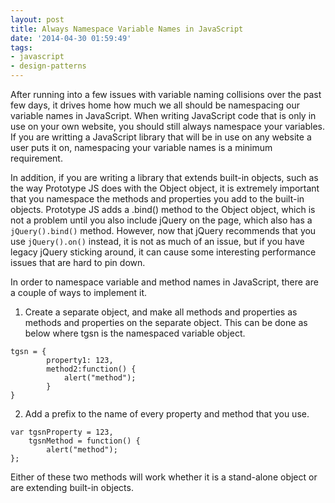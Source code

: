 ```yaml
---
layout: post
title: Always Namespace Variable Names in JavaScript
date: '2014-04-30 01:59:49'
tags:
- javascript
- design-patterns
---
```


After running into a few issues with variable naming collisions over the past few days, it drives home how much we all should be namespacing our variable names in JavaScript. When writing JavaScript code that is only in use on your own website, you should still always namespace your variables. If you are writting a JavaScript library that will be in use on any website a user puts it on, namespacing your variable names is a minimum requirement.

In addition, if you are writing a library that extends built-in objects, such as the way Prototype JS does with the Object object, it is extremely important that you namespace the methods and properties you add to the built-in objects. Prototype JS adds a .bind() method to the Object object, which is not a problem until you also include jQuery on the page, which also has a `jQuery().bind()` method. However, now that jQuery recommends that you use `jQuery().on()` instead, it is not as much of an issue, but if you have legacy jQuery sticking around, it can cause some interesting performance issues that are hard to pin down.

In order to namespace variable and method names in JavaScript, there are a couple of ways to implement it.

1. Create a separate object, and make all methods and properties as methods and properties on the separate object. This can be done as below where tgsn is the namespaced variable object.
```
tgsn = {
		property1: 123, 
    	method2:function() {
    		alert("method");
        }
}
```

2. Add a prefix to the name of every property and method that you use.
```
var tgsnProperty = 123,
	tgsnMethod = function() {
		alert("method");
};
```

Either of these two methods will work whether it is a stand-alone object or are extending built-in objects. 